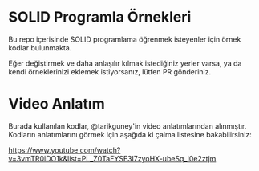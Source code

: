 # SOLID Programla Örnekleri

Bu repo içerisinde SOLID programlama öğrenmek isteyenler için örnek kodlar bulunmakta. 

Eğer değiştirmek ve daha anlaşılır kılmak istediğiniz yerler varsa, ya da kendi örneklerinizi eklemek istiyorsanız, lütfen PR gönderiniz.

# Video Anlatım

Burada kullanılan kodlar, @tarikguney'in video anlatımlarından alınmıştır. Kodların anlatımlarını görmek için aşağıda ki çalma listesine bakabilirsiniz:

https://www.youtube.com/watch?v=3vmTR0iDO1k&list=PL_Z0TaFYSF3I7zyoHX-ubeSq_l0e2ztjm





